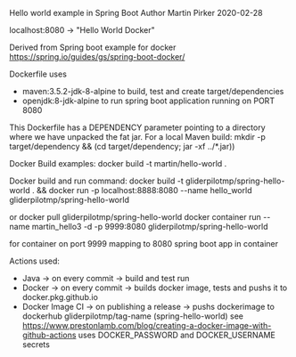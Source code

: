Hello world example in Spring Boot 
Author Martin Pirker 2020-02-28

localhost:8080 -> "Hello World Docker"

Derived from Spring boot example for docker https://spring.io/guides/gs/spring-boot-docker/

Dockerfile uses
- maven:3.5.2-jdk-8-alpine to build, test and create target/dependencies
- openjdk:8-jdk-alpine to run spring boot application running on PORT 8080 

This Dockerfile has a DEPENDENCY parameter pointing to a directory where we have unpacked the fat jar. 
For a local Maven build:
mkdir -p target/dependency && (cd target/dependency; jar -xf ../*.jar))

Docker Build examples:
docker build -t martin/hello-world .

Docker build and run command:
docker build -t gliderpilotmp/spring-hello-world . && docker run -p localhost:8888:8080 --name hello_world gliderpilotmp/spring-hello-world

or
docker pull gliderpilotmp/spring-hello-world 
docker container run --name martin_hello3 -d -p 9999:8080 gliderpilotmp/spring-hello-world 

for container on port 9999 mapping to 8080 spring boot app in container

Actions used:
- Java -> on every commit -> build and test run 
- Docker -> on every commit -> builds docker image, tests and pushs it to docker.pkg.github.io
- Docker Image CI -> on publishing a release -> pushs dockerimage to dockerhub gliderpilotmp/tag-name (spring-hello-world)
    see https://www.prestonlamb.com/blog/creating-a-docker-image-with-github-actions
    uses DOCKER_PASSWORD and DOCKER_USERNAME secrets
